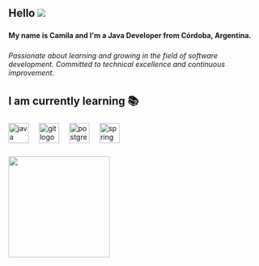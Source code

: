 ## Hello ![](https://user-images.githubusercontent.com/18350557/176309783-0785949b-9127-417c-8b55-ab5a4333674e.gif)

###

<h4 align="left">My name is Camila and I'm a Java Developer  from Córdoba, Argentina.</h4>

###

<h6 align="left">Passionate about learning and growing in the field of software development. Committed to technical excellence and continuous improvement.</h6>

###

<h2 align="left">I am currently learning 📚</h2>

###

<div align="left">
  <img src="https://cdn.jsdelivr.net/gh/devicons/devicon/icons/java/java-original.svg" height="40" alt="java logo"  />
  <img width="12" />
  <img src="https://cdn.jsdelivr.net/gh/devicons/devicon/icons/git/git-original.svg" height="40" alt="git logo"  />
  <img width="12" />
  <img src="https://cdn.jsdelivr.net/gh/devicons/devicon/icons/postgresql/postgresql-original.svg" height="40" alt="postgresql logo"  />
  <img width="12" />
  <img src="https://cdn.jsdelivr.net/gh/devicons/devicon/icons/spring/spring-original.svg" height="40" alt="spring logo"  />
</div>

###

<div align="left">
  <img height="200" src="https://64.media.tumblr.com/fc35eeaab4a2507d2668b895d024119e/tumblr_mfo7yxvhSU1r43mgoo1_500.gif"  />
</div>

###
